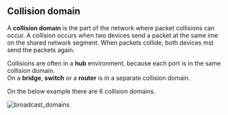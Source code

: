 ## Collision domain

A **collision domain** is the part of the network where packet collisions can occur.
A collision occurs when two devices send a packet at the same ime on the shared network segment.
When packets collide, both devices mst send the packets again.

Collisions are often in a **hub** environment, because each port is in the same collision domain.<br>
On a **bridge**, **switch** or a **router** is in a separate collision domain.

On the below example there are 6 collision domains.

<img src="https://www.dropbox.com/s/5u53msf1as9f9l9/collision_domains.jpg?dl=1" alt="broadcast_domains" class="inline" />
